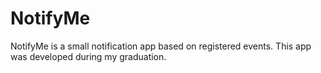 # NotifyMe
NotifyMe is a small notification app based on registered events.
This app was developed during my graduation.
